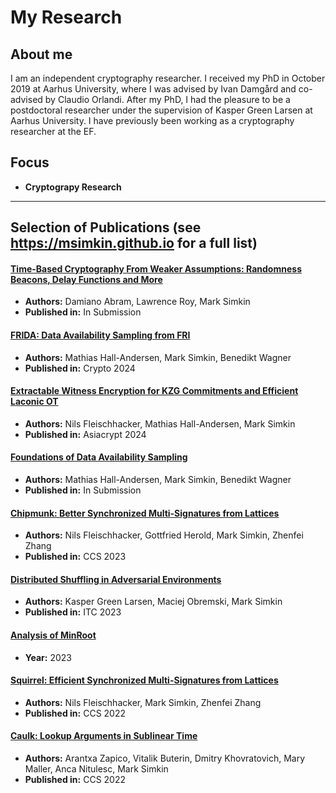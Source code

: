 # My Research

## About me
I am an independent cryptography researcher. 
I received my PhD in October 2019 at Aarhus University, where I was advised by Ivan Damgård and co-advised by Claudio Orlandi. 
After my PhD, I had the pleasure to be a postdoctoral researcher under the supervision of Kasper Green Larsen at Aarhus University. 
I have previously been working as a cryptography researcher at the EF.

## Focus
- **Cryptograpy Research**

---

## Selection of Publications (see https://msimkin.github.io for a full list)

#### [Time-Based Cryptography From Weaker Assumptions: Randomness Beacons, Delay Functions and More](http://ia.cr/2024/769)
- **Authors:** Damiano Abram, Lawrence Roy, Mark Simkin
- **Published in:** In Submission

#### [FRIDA: Data Availability Sampling from FRI](http://ia.cr/2024/248)
- **Authors:** Mathias Hall-Andersen, Mark Simkin, Benedikt Wagner
- **Published in:** Crypto 2024

#### [Extractable Witness Encryption for KZG Commitments and Efficient Laconic OT](http://ia.cr/2024/264)
- **Authors:** Nils Fleischhacker, Mathias Hall-Andersen, Mark Simkin 
- **Published in:** Asiacrypt 2024

#### [Foundations of Data Availability Sampling](http://ia.cr/2023/1079)
- **Authors:** Mathias Hall-Andersen, Mark Simkin, Benedikt Wagner
- **Published in:** In Submission

#### [Chipmunk: Better Synchronized Multi-Signatures from Lattices](https://eprint.iacr.org/2023/1820)
- **Authors:** Nils Fleischhacker, Gottfried Herold, Mark Simkin, Zhenfei Zhang
- **Published in:** CCS 2023

#### [Distributed Shuffling in Adversarial Environments](https://eprint.iacr.org/2022/560)
- **Authors:** Kasper Green Larsen, Maciej Obremski, Mark Simkin
- **Published in:** ITC 2023

#### [Analysis of MinRoot](https://inria.hal.science/hal-04320126/file/minrootanalysis2023.pdf)
- **Year:** 2023

#### [Squirrel: Efficient Synchronized Multi-Signatures from Lattices](https://eprint.iacr.org/2022/694)
- **Authors:** Nils Fleischhacker, Mark Simkin, Zhenfei Zhang
- **Published in:** CCS 2022

#### [Caulk: Lookup Arguments in Sublinear Time](https://eprint.iacr.org/2022/621)
- **Authors:** Arantxa Zapico, Vitalik Buterin, Dmitry Khovratovich, Mary Maller, Anca Nitulesc, Mark Simkin
- **Published in:** CCS 2022
